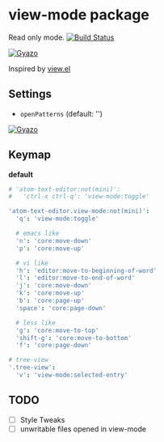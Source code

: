 # view-mode package

Read only mode.
[![Build Status](https://travis-ci.org/aki77/atom-view-mode.svg)](https://travis-ci.org/aki77/atom-view-mode)

[![Gyazo](http://i.gyazo.com/96813055d83507973f70dde16944ba12.gif)](http://gyazo.com/96813055d83507973f70dde16944ba12)

Inspired by [view.el](http://emacswiki.org/emacs/ViewMode)

## Settings

* `openPatterns` (default: '')

[![Gyazo](http://i.gyazo.com/c919123b57fbebb2e2cc189f94780e37.png)](http://gyazo.com/c919123b57fbebb2e2cc189f94780e37)

## Keymap

**default**

```coffeescript
# 'atom-text-editor:not(mini)':
#   'ctrl-x ctrl-q': 'view-mode:toggle'

'atom-text-editor.view-mode:not(mini)':
  'q': 'view-mode:toggle'

  # emacs like
  'n': 'core:move-down'
  'p': 'core:move-up'

  # vi like
  'h': 'editor:move-to-beginning-of-word'
  'l': 'editor:move-to-end-of-word'
  'j': 'core:move-down'
  'k': 'core:move-up'
  'b': 'core:page-up'
  'space': 'core:page-down'

  # less like
  'g': 'core:move-to-top'
  'shift-g': 'core:move-to-bottom'
  'f': 'core:page-down'

# tree-view
'.tree-view':
  'v': 'view-mode:selected-entry'
```

## TODO

- [ ] Style Tweaks
- [ ] unwritable files opened in view-mode
